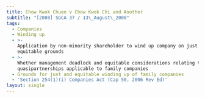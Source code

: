 ```yaml
---
title: Chow Kwok Chuen v Chow Kwok Chi and Another
subtitle: "[2008] SGCA 37 / 13\_August\_2008"
tags:
  - Companies
  - Winding up
  - >-
    Application by non-minority shareholder to wind up company on just and
    equitable grounds
  - >-
    Whether management deadlock and equitable considerations relating to
    quasipartnerships applicable to family companies
  - Grounds for just and equitable winding up of family companies
  - 'Section 254(1)(i) Companies Act (Cap 50, 2006 Rev Ed)'
layout: single
---
```


